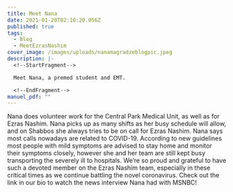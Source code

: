 ```yaml
---
title: Meet Nana
date: 2021-01-20T02:10:20.056Z
published: true
tags:
  - Blog
  - MeetEzrasNashim
cover_image: /images/uploads/nanamagradzeblogpic.jpeg
description: |-
  <!--StartFragment-->

  Meet Nana, a premed student and EMT. 

  <!--EndFragment-->
manuel_pdf: ""
---
```

<!--StartFragment-->

Nana does volunteer work for the Central Park Medical Unit, as well as for Ezras Nashim. Nana picks up as many shifts as her busy schedule will allow, and on Shabbos she always tries to be on call for Ezras Nashim. Nana says most calls nowadays are related to COVID-19. According to new guidelines most people with mild symptoms are advised to stay home and monitor their symptoms closely, however she and her team are still kept busy transporting the severely ill to hospitals. We’re so proud and grateful to have such a devoted member on the Ezras Nashim team, especially in these critical times as we continue battling the novel coronavirus. Check out the link in our bio to watch the news interview Nana had with MSNBC!

<!--EndFragment-->